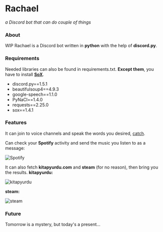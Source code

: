 # Rachael
*a Discord bot that can do couple of things*

### About
WIP Rachael is a Discord bot written in **python** with the help of **discord.py**.

### Requirements
Needed libraries can also be found in requirements.txt.
**Except them**, you have to install **[SoX](http://sox.sourceforge.net)**.
- discord.py==1.5.1
- beautifulsoup4==4.9.3
- google-speech==1.1.0
- PyNaCl==1.4.0
- requests==2.25.0
- sox==1.4.1

### Features
It can join to voice channels and speak the words you desired,
[catch](https://www.youtube.com/watch?v=ACd_pQvEuWo).

Can check your **Spotify** activity and send the music you listen to as a message:

![Spotify](https://github.com/nikneym/img_repo/blob/main/spotify.gif)


It can also fetch **kitapyurdu.com** and **steam** (for no reason), then bring you the results.
**kitapyurdu:**

![kitapyurdu](https://github.com/nikneym/img_repo/blob/main/kitapyurdu.gif)

**steam:**

![steam](https://github.com/nikneym/img_repo/blob/main/steam.gif)

### Future
Tomorrow is a mystery, but today's a present...
